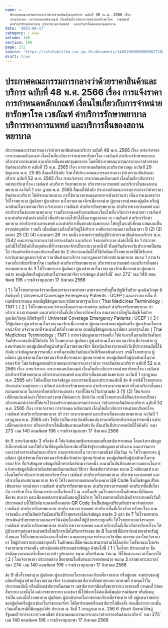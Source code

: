 ```yaml
---
name: >-
  ประกาศคณะกรรมการกลางว่าด้วยราคาสินค้าและบริการ ฉบับที่ 48 พ.ศ. 2566 เรื่อง 
  การแจ้งราคา การกำหนดหลักเกณฑ์ เงื่อนไขเกี่ยวกับการจำหน่ายยารักษาโรค  เวชภัณฑ์
  ค่าบริการรักษาพยาบาล บริการทางการแพทย์  และบริการอื่นของสถานพยาบาล
date: '2023-08-17'
category: ง พิเศษ
volume: 140
section: 196
page: 272
source: 'https://ratchakitcha.soc.go.th/documents/140D196S0000000027200.pdf'
draft: true
---
```


# ประกาศคณะกรรมการกลางว่าด้วยราคาสินค้าและบริการ ฉบับที่ 48 พ.ศ. 2566 เรื่อง  การแจ้งราคา การกำหนดหลักเกณฑ์ เงื่อนไขเกี่ยวกับการจำหน่ายยารักษาโรค  เวชภัณฑ์ ค่าบริการรักษาพยาบาล บริการทางการแพทย์  และบริการอื่นของสถานพยาบาล

ประกาศคณะกรรมการกลางว่าด้วยราคาสินค้าและบริการ ฉบับที่ 48 พ.ศ. 2566 เรื่อง การแจ้งราคา การกาหนดหลักเกณฑ์ เงื่อนไขเกี่ยวกับการจำหน่ายยารักษาโรค เวชภัณฑ์ ค่าบริการรักษาพยาบาล บริการทางการแพทย์ และบริการอื่นของสถานพยาบาล โดยที่ประกาศคณะกรรมการกลางว่าด้วยราคาสินค้าและบริการ ฉบับที่ 13 พ.ศ. 2565 เรื่อง การกาหนดสินค้าและบริการควบคุม ลงวันที่ 29 มิถุนายน พ.ศ. 25 65 สิ้นผลใช้บังคับ จึงทาให้ประกาศคณะกรรมการกลางว่าด้วยราคาสินค้าและบริการ ฉบับที่ 52 พ.ศ. 2565 เรื่อง การแจ้งราคา การกาหนดหลักเกณฑ์ เงื่อนไขเกี่ยวกับการจาหน่ายยารักษาโรค เวชภัณฑ์ ค่าบริการ รักษาพยาบาล บริการทางการแพทย์ และบริการอื่นของสถานพยาบาล ลงวันที่ 1 กรก ฎาคม พ.ศ. 2565 สิ้นผลใช้บังคับ ประกอบกับคณะกรรมการกลางว่าด้วยราคาสินค้าและบริการ ได้พิจารณาทบทวน การใช้อานาจกาหนดมาตรการดังกล่าวแล้ว เห็นควรคงมาตรการให้โรงพยาบาล ผู้ผลิตยา ผู้นาเข้ายา มาในราชอาณาจักรเพื่อจาหน่าย ผู้แทนจาหน่ายของผู้ผลิต หรือผู้นาเข้ามาในราชอาณาจักร แจ้งราคายา เวชภัณฑ์ ค่าบริการรักษาพยาบาล ค่าบริการทางการแพทย์ และค่าบริการอื่นของสถานพยาบาล รวมทั้งกาหนดหลักเกณฑ์และเงื่อนไขเกี่ยวกับการจาหน่ายยา เวชภัณฑ์ และค่าบริการดังกล่าวต่อไป เพื่อสร้างความโปร่งใสในการดูแลราคา ยา เวชภัณฑ์ ค่าบริการรักษาพยาบาล ค่าบริการทางการแพทย์ และค่าบริการอื่นของสถานพยาบาล ให้อยู่ในระดับที่เหมาะสมและเป็นธรรมต่อทุกฝ่าย รวมทั้ง เพื่อเพิ่มทางเลือกให้กับผู้ใช้บริการ อาศัยอานาจตามความในมาตรา 9 (2) (3) มาตรา 25 (3) (4) และมาตรา 26 วรร คหนึ่ง แห่งพระราชบัญญัติว่าด้วยราคาสินค้าและบริการ พ.ศ. 2542 คณะกรรมการกลางว่าด้วยราคาสินค้า และบริการ จึงออกประกาศ ดังต่อไปนี้ ข้อ 1 ประกาศฉบับนี้ให้ใช้บังคับในทุกท้องที่ทั่วราชอาณาจักรเป็นระยะเวลาหนึ่งปี ตั้งแต่วันถัดจากวันประกาศเป็นต้นไป เว้นแต่จะมีการออกประกาศใหม่ ข้อ 2 ประกาศฉบับนี้ให้ใช้บังคับแก่โรงพยาบาลที่มิได้รับการยกเว้นตามกฎหมายว่าด้วย ราคาสินค้าและบริการ และกฎหมายว่าด้วยสถานพยาบาล หมวด 1 การแจ้งราคาเกี่ยวกับยารักษาโรค เวชภัณฑ์ ค่าบริการรักษาพยาบาล บริการทางการแพทย์ และบริการอื่นของสถานพยาบาล ข้อ 3 ให้โรงพยาบาล ผู้ผลิตยา ผู้นาเข้ายามาในราชอาณาจักรเพื่อจาหน่าย ผู้แทนจาหน่าย ของผู้ผลิตหรือผู้นาเข้ามาในราชอาณาจักร แจ้งข้อมูล ดังต่อไปนี้ ้ หนา 272 ่ เลม 140 ตอนพิเศษ 196 ง ราชกิจจานุเบกษา 17 สิงหาคม 2566

( 1 ) ให้โรงพยาบาลแจ้งราคาซื้อและราคาจาหน่ายยา ตามรายการที่อยู่ในบัญชีเจ็บป่วย ฉุกเฉินวิกฤต มีสิทธิทุกที่ ( Universal Coverage Emergency Patients : UCEP ) และยารายการอื่น ที่เลขาธิการกาหนด ตามบัญชีข้อมูลยาและรหัสยามาตรฐานไทย ( Thai Medicines Terminology : TMT ) ( 2 ) ให้โรงพยาบาลแจ้งราคาซื้อและราคาจำหน่ายเวชภัณฑ์ ค่าบริการรักษาพยาบาล ค่าบริการ ทางการแพทย์ และค่าบริการอื่นที่เกี่ยวกับการรักษาโรค ตามรายการที่อยู่ในบัญชีเจ็บป่วยฉุกเฉินวิกฤต มีสิทธิทุกที่ ( Universal Coverage Emergency Patients : UCEP ) ( 3 ) ให้ผู้ผลิตยา ผู้นาเข้ายามาในราชอาณาจักรเพื่อจาหน่าย ผู้แทนจาหน่ายของผู้ผลิตหรือ ผู้นาเข้ามาในราชอาณาจักร แจ้งราคายาที่จาหน่ายให้กับโรงพยาบาล ตามบัญชีข้อมูลยาและรหัสยา มาตรฐานไทย ( Thai Medicines Terminology : TMT ) การแจ้งข้อมูลตามวรรคหนึ่ง ให้แจ้งภายในสามสิบวันตั้งแต่วันที่ประกาศฉบับนี้ใช้บังคับ ให้ โรงพยาบาล ผู้ผลิตยา ผู้นำเข้ายามาในราชอาณาจักรเพื่อจำหน่าย ผู้แทนจำหน่าย ของผู้ผลิตหรือผู้นำเข้ามาในราชอาณาจักร ที่ดำเนินกิจการภายหลังวันที่ประกาศฉบับนี้ใช้บังคับ แจ้งข้อมูลตามวรรคหนึ่ง ภายในสามสิบวันนับแต่วันที่เริ่มดาเนินกิจการ กรณีโรงพยาบาล ผู้ ผลิตยา ผู้นาเข้ายามาในราชอาณาจักรเพื่อจาหน่าย ผู้แทนจาหน่าย ของผู้ผลิตหรือผู้นำเข้ามาในราชอาณาจักร ได้แจ้งข้อมูลตามประกาศคณะกรรมการกลางว่าด้วย ราคาสินค้าและบริการ ฉบับที่ 52 พ.ศ. 2565 เรื่อง การแจ้งราคา การกาหนดหลักเกณฑ์ เงื่อนไขเกี่ยวกับการจาหน่ายยารักษาโรค เวชภัณฑ์ ค่าบริการรักษาพยาบาล บริการทางการแพทย์ และบริการอื่นของสถานพยาบาล ลงวันที่ 1 กรกฎาคม พ.ศ. 2565 แล้ว ให้ถือเป็นการแจ้งข้อมูล ตามวรรคหนึ่งแห่งประกาศฉบับนี้ ข้อ 4 กรณีที่โรงพยาบาลประสงค์จะจาหน่ายยา เว ชภัณฑ์ ค่าบริการรักษาพยาบาล ค่าบริการทางการแพทย์ หรือค่าบริการอื่นของสถานพยาบาล ในราคาหรือค่าบริการแตกต่าง จากที่ได้แจ้งไว้แล้วตามข้อ 3 (1) (2) ให้แจ้งการเปลี่ยนแปลงดังกล่าวให้ทราบล่วงหน้าไม่น้อยกว่า สิบห้าวัน กรณีโรงพยาบาลได้ยื่นแจ้งราคาหรือค่าบริการแตกต่างจากที่ได้แจ้งไว้ตามประกาศคณะกรรมการกลาง ว่าด้วยราคาสินค้าและบริการ ฉบับที่ 52 พ.ศ. 2565 เรื่อง การแจ้งราคา การกำหนด หลักเกณฑ์ เงื่อนไขเกี่ยวกับการจาหน่ายยารักษาโรค เวชภัณฑ์ ค่าบริการรักษาพยาบาล บริ การ ทางการแพทย์ และบริการอื่นของสถานพยาบาล ลงวันที่ 1 กรกฎาคม พ.ศ. 2565 แล้ว ให้ถือว่าเป็นการแจ้งเปลี่ยนแปลงราคาหรือค่าบริการตามวรรคหนึ่ง แต่จะเปลี่ยนแปลงราคา หรือค่าบริการได้เมื่อพ้นกาหนดสิบห้าวัน ตั้งแต่วันที่ประกาศฉบับนี้ใช้บังคับ ้ หนา 273 ่ เลม 140 ตอนพิเศษ 196 ง ราชกิจจานุเบกษา 17 สิงหาคม 2566

ข้อ 5 การแจ้งตามข้อ 3 หรือข้อ 4 ให้แจ้งต่อเลขาธิการตามแบบที่เลขาธิการกาหนด โดยแจ้งทางข้อมูลอิเล็กทรอนิกส์ และให้ถือวันที่ข้อมูลอิเล็กทรอนิกส์ได้เข้าสู่ระบบข้อมูลของสานักงาน คณะกรรมการกลางว่าด้วยราคาสินค้าและบริการ กรมการค้าภายใน กระทรวงพาณิชย์ เป็นวันแ จ้ง ให้โรงพยาบาล ผู้ผลิตยา ผู้นำเข้ายามาในราชอาณาจักรเพื่อจำหน่าย ผู้แทนจำหน่าย ของผู้ผลิตหรือผู้นำเข้ามาในราชอาณาจักร ที่แจ้งข้อมูลทางข้อมูลอิเล็กทรอนิกส์ตามวรรคหนึ่ง ลงนามในบันทึกแสดงความตกลงในการแจ้งทางข้อมูลอิเล็กทรอนิกส์ตามหลักเกณฑ์และวิธีการ ที่เลขาธิการกำหนด หมวด 2 หลักเกณฑ์ และเงื่อนไขเกี่ยวกับการจำหน่ายยารักษาโรค เวชภัณฑ์ ค่าบริการรักษาพยาบาล บริการทางการแพทย์ และบริการอื่นของสถานพยาบาล ข้อ 6 ให้โรงพยาบาลแสดงเครื่องหมาย QR Code ซึ่งเป็นข้อมูลเปรียบเทียบราคา จาหน่ายยา เวชภัณฑ์ ค่าบริการรักษาพยาบาล ค่าบริการทางการแพทย์ ค่าบริการอื่นที่เกี่ยวกับ การรักษาโรค ที่กรมการค้าภายในจัดทาไว้ ณ ภายในบริเวณโรงพยาบาลในลักษณะที่เปิดเผยชัดเจน สะดวก และเพียงพอต่อการพบเห็นของผู้ใช้บริการ ให้โรงพยาบาลที่ดำเนินกิจการภายหลังวันที่ประกาศฉบั บนี้ใช้บังคับ แสดงเครื่องหมาย QR Code ซึ่งเป็นข้อมูลเปรียบเทียบราคาจำหน่ายยา เวชภัณฑ์ ค่าบริการรักษาพยาบาล ค่าบริการทางการแพทย์ ค่าบริการอื่นที่เกี่ยวกับการรักษาโรค ตามวรรคหนึ่ง ภายในสิบห้าวันนับแต่วันที่โรงพยาบาลได้แจ้งข้อมูล ตามข้อ 3 แล้ว ข้อ 7 ให้โรงพยาบาลประเมินค่ารักษาพยาบาลตามการวินิจฉัยเบื้องต้นให้ผู้ป่วยทราบทุกครั้ง ให้โรงพยาบาลแจ้งราคายา เวชภัณฑ์ ค่าบริการรักษาพยาบาล ค่าบริการทางการแพทย์ และค่าบริการอื่นที่เกี่ยวกับการรักษาโรค ให้ผู้ป่วยทราบก่อนจำหน่ายหรือให้บริการเมื่อได้รับการร้องขอ ข้อ 8 ในกรณีที่มีการจำหน่ายยาสำหรับผู้ป่วยนอก ให้โรงพยาบาลต้องออกใบสั่งยา ตามมาตรฐานการประกอบวิชาชีพเวชกรรม และใบแจ้งราคายา ให้ผู้ป่วยทราบล่วงหน้าทุกครั้ง ในลักษณะที่ชัดเจนและสามารถอ่านได้โดยง่ำย ใบสั่งยาและใบแจ้งราคายาตามวรรคหนึ่ง อย่างน้อยต้องประกอบด้วยข้อมูล ดังต่อไปนี้ ( 1 ) ใบสั่งยา ประกอบด้วย ชื่อสามัญทางยาและหรือชื่อทางการค้า รูปแบบยา ขนาด หรือปริมาณ จำนวน วิธีใช้และระยะเวลาในการใช้ ( 2 ) ใบแจ้งราคายา ประกอบด้วย ชื่อยาตามใบสั่งยาและราคาต่อหน่วย หมวด 3 การขยายระยะเวลา ้ หนา 274 ่ เลม 140 ตอนพิเศษ 196 ง ราชกิจจานุเบกษา 17 สิงหาคม 2566

ข้อ 9 เมื่อโรงพยาบาล ผู้ผลิตยา ผู้นาเข้ายามาในราชอาณาจักรเพื่อจาหน่าย หรือผู้แทน จาหน่ายของผู้ผลิตหรือผู้นาเข้ามาในราชอาณาจักร ร้องขอต่อเลขาธิการเพื่อขยายระยะเวลาตามที่ กำหนดไว้ในประกาศฉบับนี้ หรือเมื่อเลขาธิการเห็นสมควร เลขาธิการอาจมีคาสั่งขยายระยะเวลาตามที่ กาหนดไว้ก่อนสิ้นระยะเวลานั้นได้ แต่การขยายระยะเวลาเช่นว่านี้ให้พึงทาได้ต่อเมื่อมีพฤติการณ์พิเศษ หรือมีเหตุจำเป็น และเมื่อโรงพยาบาล ผู้ผลิตยา ผู้นำเข้ายามาในราชอาณาจักรเพื่อจำหน่าย หรื อผู้แทนจาหน่ายของผู้ผลิตหรือผู้นาเข้ามาในราชอาณาจักร ได้มีคาร้องขอหรือเลขาธิการได้มีคาสั่ง ก่อนสิ้นระยะเวลานั้น เว้นแต่ในกรณีที่มีเหตุสุดวิสัย ประกาศ ณ วันที่ 1 กรกฎาคม พ.ศ. 256 6 จุรินทร์ ลักษณวิศิษฏ์ รัฐมนตรีว่าการกระทรวงพาณิชย์ ประธานคณะกรรมการกลางว่าด้วยราคาสินค้าและบริการ ้ หนา 275 ่ เลม 140 ตอนพิเศษ 196 ง ราชกิจจานุเบกษา 17 สิงหาคม 2566
